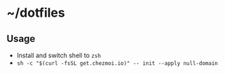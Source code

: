 # ~/dotfiles

## Usage

- Install and switch shell to `zsh`
- `sh -c "$(curl -fsSL get.chezmoi.io)" -- init --apply null-domain`
